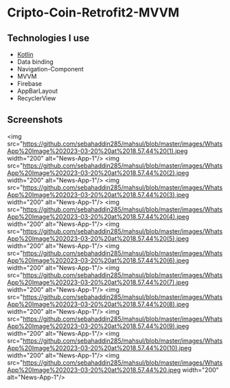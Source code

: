 # Cripto-Coin-Retrofit2-MVVM

## Technologies I use

- [Kotlin](https://kotlinlang.org/)
- Data binding
- Navigation-Component
- MVVM
- Firebase
- AppBarLayout
- RecyclerView


## Screenshots
<img src="https://github.com/sebahaddin285/mahsul/blob/master/images/WhatsApp%20Image%202023-03-20%20at%2018.57.44%20(1).jpeg width="200"  alt="News-App-1"/> 
<img src="https://github.com/sebahaddin285/mahsul/blob/master/images/WhatsApp%20Image%202023-03-20%20at%2018.57.44%20(2).jpeg width="200"  alt="News-App-1"/>
<img src="https://github.com/sebahaddin285/mahsul/blob/master/images/WhatsApp%20Image%202023-03-20%20at%2018.57.44%20(3).jpeg width="200"  alt="News-App-1"/>
<img src="https://github.com/sebahaddin285/mahsul/blob/master/images/WhatsApp%20Image%202023-03-20%20at%2018.57.44%20(4).jpeg width="200"  alt="News-App-1"/>
<img src="https://github.com/sebahaddin285/mahsul/blob/master/images/WhatsApp%20Image%202023-03-20%20at%2018.57.44%20(5).jpeg width="200"  alt="News-App-1"/>
<img src="https://github.com/sebahaddin285/mahsul/blob/master/images/WhatsApp%20Image%202023-03-20%20at%2018.57.44%20(6).jpeg width="200"  alt="News-App-1"/>
<img src="https://github.com/sebahaddin285/mahsul/blob/master/images/WhatsApp%20Image%202023-03-20%20at%2018.57.44%20(7).jpeg width="200"  alt="News-App-1"/>
<img src="https://github.com/sebahaddin285/mahsul/blob/master/images/WhatsApp%20Image%202023-03-20%20at%2018.57.44%20(8).jpeg width="200"  alt="News-App-1"/>
<img src="https://github.com/sebahaddin285/mahsul/blob/master/images/WhatsApp%20Image%202023-03-20%20at%2018.57.44%20(9).jpeg width="200"  alt="News-App-1"/>
<img src="https://github.com/sebahaddin285/mahsul/blob/master/images/WhatsApp%20Image%202023-03-20%20at%2018.57.44%20(10).jpeg width="200"  alt="News-App-1"/>
<img src="https://github.com/sebahaddin285/mahsul/blob/master/images/WhatsApp%20Image%202023-03-20%20at%2018.57.44%20.jpeg width="200"  alt="News-App-1"/>
